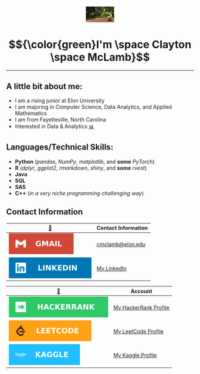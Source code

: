 <p align="center"><img width=15%" src="https://github.com/claytonmclamb/claytonmclamb/blob/main/shreck.gif" alt="lang image here" /></p>

# $${\color{green}I'm \space Clayton \space McLamb}$$


---
  
## A little bit about me:
  
  * I am a rising junior at Elon University
  * I am majoring in Computer Science, Data Analytics, and Applied Mathematics 
  * I am from Fayetteville, North Carolina
  * Interested in Data & Analytics [📊](#-analytics-)

## Languages/Technical Skills:

  * **Python** (*pandas*, *NumPy*, *matplotlib*, and **some** *PyTorch*)
  * **R** (*dplyr*, *ggplot2*, *rmarkdown*, *shiny*, and **some** *rvest*)
  * **Java**
  * **SQL**
  * **SAS**
  * **C++** (*in a very niche programming challenging way*)



## Contact Information

|  [📱](#-contact-)                                                                     | Contact Information  |
|-------------------------------------------------------------------------------------------------------------|----------------------|
| <div><img src="https://github.com/claytonmclamb/claytonmclamb/blob/main/gmail.svg"/> | cmclamb@elon.edu|
| <img src="https://github.com/claytonmclamb/claytonmclamb/blob/main/linkedin.svg"/> | [My LinkedIn](www.linkedin.com/in/clayton-mclamb) |



| [👨](#-social-) | Account |
| ---------------------------------------------------------------------------------------------------------------- | ------------------------------------------------------------------ |
| <img src="https://github.com/claytonmclamb/claytonmclamb/blob/main/hackerrank.svg"/> | [My HackerRank Profile](https://www.hackerrank.com/cmclamb?hr_r=1) |
| <img src="https://github.com/claytonmclamb/claytonmclamb/blob/main/leetcode.svg"/>     | [My LeetCode Profile](https://leetcode.com/claytonmclamb) |
| <img src="https://github.com/claytonmclamb/claytonmclamb/blob/main/kaggle.svg"/> | [My Kaggle Profile](https://www.kaggle.com/claytonmclamb) | 


    

